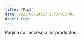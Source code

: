```yaml
---
title: "Pag3"
date: 2023-08-14T17:25:07-03:00
draft: true
---
```


Pagina con acceso a los productos
